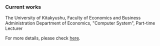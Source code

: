 ### Current works
The University of Kitakyushu, Faculty of Economics and Business Administration
Department of Economics, "Computer System", Part-time Lecturer 

For more details, please check [here](/works/computer-system-2025).